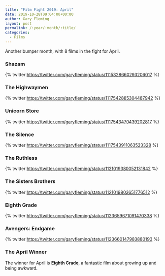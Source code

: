 ```yaml
---
title: "Film Fight 2019: April"
date: 2019-10-28T09:04:00+00:00
author: Gary Fleming
layout: post
permalink: /:year/:month/:title/
categories:
  - Films
---
```


Another bumper month, with 8 films in the fight for April.

### Shazam

{% twitter https://twitter.com/garyfleming/status/1115328660293206017 %}

### The Highwaymen

{% twitter https://twitter.com/garyfleming/status/1117542885304487942 %}

### Unicorn Store

{% twitter https://twitter.com/garyfleming/status/1117543470439202817 %}

### The Silence

{% twitter https://twitter.com/garyfleming/status/1117543911063523328 %}

### The Ruthless

{% twitter https://twitter.com/garyfleming/status/1121019380052131842 %}

### The Sisters Brothers

{% twitter https://twitter.com/garyfleming/status/1121019803651776512 %}

### Eighth Grade

{% twitter https://twitter.com/garyfleming/status/1123659671091470338 %}

### Avengers: Endgame

{% twitter https://twitter.com/garyfleming/status/1123660147983880193 %}

### The April Winner

The winner for April is **Eighth Grade**, a fantastic film about growing up and being awkward.
